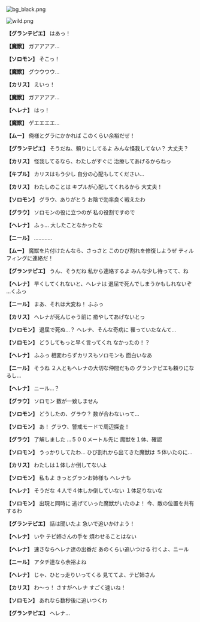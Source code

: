 
![bg_black.png](../images/backgrounds/bg_black.png)

![wild.png](../images/backgrounds/wild.png)

**【グランテピエ】**
はあっ！

**【魔獣】**
ガアアアア…

**【ソロモン】**
そこっ！

**【魔獣】**
グウウウウ…

**【カリス】**
えいっ！

**【魔獣】**
ガアアアア…

**【ヘレナ】**
はっ！

**【魔獣】**
ゲエエエエ…

**【ムー】**
俺様とグラにかかれば
このくらい余裕だぜ！

**【グランテピエ】**
そうだね、頼りにしてるよ
みんな怪我してない？
大丈夫？

**【カリス】**
怪我してるなら、わたしがすぐに
治療してあげるからねっ

**【キプル】**
カリスはもう少し
自分の心配もしてください…

**【カリス】**
わたしのことは
キプルが心配してくれるから
大丈夫！

**【ソロモン】**
グラウ、ありがとう
お陰で効率良く戦えたわ

**【グラウ】**
ソロモンの役に立つのが
私の役割ですので

**【ヘレナ】**
ふぅ…
大したことなかったな

**【ニール】**
…………

**【ムー】**
魔獣を片付けたんなら、さっさと
このひび割れを修復しようぜ
ティルフィングに連絡だ！

**【グランテピエ】**
うん、そうだね
私から連絡するよ
みんな少し待ってて、ね

**【ヘレナ】**
早くしてくれないと、ヘレナは
退屈で死んでしまうかもしれないぞ
…くふっ

**【ニール】**
まあ、それは大変ね！
ふふっ

**【カリス】**
ヘレナが死んじゃう前に
癒やしてあげないとっ

**【ソロモン】**
退屈で死ぬ…？
ヘレナ、そんな奇病に
罹っていたなんて…

**【ソロモン】**
どうしてもっと早く言ってくれ
なかったの！？

**【ヘレナ】**
ふふっ
相変わらずカリスもソロモンも
面白いなあ

**【ニール】**
そうね
２人ともヘレナの大切な仲間だもの
グランテピエも頼りになるし…

**【ヘレナ】**
ニール…？

**【グラウ】**
ソロモン
数が一致しません

**【ソロモン】**
どうしたの、グラウ？
数が合わないって…

**【ソロモン】**
あ！
グラウ、警戒モードで周辺探査！

**【グラウ】**
了解しました
…５００メートル先に
魔獣を１体、確認

**【ソロモン】**
うっかりしてたわ…
ひび割れから出てきた魔獣は
５体いたのに…

**【カリス】**
わたしは１体しか倒してないよ

**【ソロモン】**
私もよ
きっとグランお姉様も
ヘレナも

**【ヘレナ】**
そうだな
４人で４体しか倒していない
１体足りないな

**【ソロモン】**
出現と同時に
逃げていった魔獣がいたのよ！
今、敵の位置を共有するわ

**【グランテピエ】**
話は聞いたよ
急いで追いかけよう！

**【ヘレナ】**
いや
テピ姉さんの手を
煩わせることはない

**【ヘレナ】**
速さならヘレナ達の出番だ
あのくらい追いつける
行くよ、ニール

**【ニール】**
アタチ達なら余裕よね

**【ヘレナ】**
じゃ、ひとっ走りいってくる
見ててよ、テピ姉さん

**【カリス】**
わ～っ！
さすがヘレナ
すごく速いね！

**【ソロモン】**
あれなら数秒後に追いつくわ

**【グランテピエ】**
ヘレナ…
